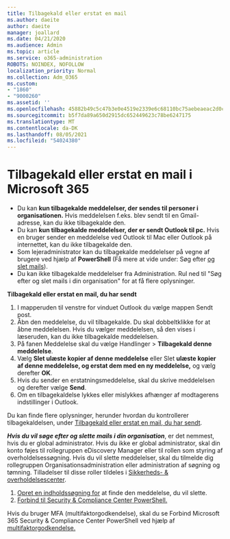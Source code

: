 ```yaml
---
title: Tilbagekald eller erstat en mail
ms.author: daeite
author: daeite
manager: joallard
ms.date: 04/21/2020
ms.audience: Admin
ms.topic: article
ms.service: o365-administration
ROBOTS: NOINDEX, NOFOLLOW
localization_priority: Normal
ms.collection: Adm_O365
ms.custom:
- "1860"
- "9000260"
ms.assetid: ''
ms.openlocfilehash: 45882b49c5c47b3e0e4519e2339e6c68110bc75aebeaeac2d0ccd009bdfa3f7e
ms.sourcegitcommit: b5f7da89a650d2915dc652449623c78be6247175
ms.translationtype: MT
ms.contentlocale: da-DK
ms.lasthandoff: 08/05/2021
ms.locfileid: "54024380"
---
```

# <a name="recall-or-replace-an-email-message-in-microsoft-365"></a>Tilbagekald eller erstat en mail i Microsoft 365

- Du kan **kun tilbagekalde meddelelser, der sendes til personer i organisationen.** Hvis meddelelsen f.eks. blev sendt til en Gmail-adresse, kan du ikke tilbagekalde den.
- Du kan **kun tilbagekalde meddelelser, der er sendt Outlook til pc.** Hvis en bruger sender en meddelelse ved Outlook til Mac eller Outlook på internettet, kan du ikke tilbagekalde den.
- Som lejeradministrator kan du tilbagekalde meddelelser på vegne af brugere ved hjælp af **PowerShell** (Få mere at vide under: Søg efter [og slet mails](https://docs.microsoft.com/microsoft-365/compliance/search-for-and-delete-messages-in-your-organization)).
- Du kan ikke tilbagekalde meddelelser fra Administration. Rul ned til "Søg efter og slet mails i din organisation" for at få flere oplysninger.

**Tilbagekald eller erstat en mail, du har sendt**

1. I mapperuden til venstre for vinduet Outlook du vælge mappen Sendt post.
2. Åbn den meddelelse, du vil tilbagekalde. Du skal dobbeltklikke for at åbne meddelelsen. Hvis du vælger meddelelsen, så den vises i læseruden, kan du ikke tilbagekalde meddelelsen.
3. På fanen Meddelelse skal du vælge Handlinger  >  **Tilbagekald denne meddelelse**.
4. Vælg **Slet ulæste kopier af denne meddelelse** eller Slet **ulæste kopier af denne meddelelse, og erstat dem med en ny meddelelse,** og vælg derefter **OK**.
5. Hvis du sender en erstatningsmeddelelse, skal du skrive meddelelsen og derefter vælge **Send**.
6. Om en tilbagekaldelse lykkes eller mislykkes afhænger af modtagerens indstillinger i Outlook.

Du kan finde flere oplysninger, herunder hvordan du kontrollerer tilbagekaldelsen, under [Tilbagekald eller erstat en mail, du har sendt](https://support.office.com/article/35027f88-d655-4554-b4f8-6c0729a723a0).

***Hvis du vil søge efter og slette mails i din organisation***, er det nemmest, hvis du er global administrator. Hvis du ikke er global administrator, skal din konto føjes til rollegruppen eDiscovery Manager eller til rollen som styring af overholdelsessøgning. Hvis du vil slette meddelelser, skal du tilmelde dig rollegruppen Organisationsadministration eller administration af søgning og tømning. Tilladelser til disse roller tildeles i [Sikkerheds- & overholdelsescenter](https://protection.office.com/).

1. [Opret en indholdssøgning for](https://docs.microsoft.com/microsoft-365/compliance/content-search) at finde den meddelelse, du vil slette.
2. [Forbind til Security & Compliance Center PowerShell.](https://docs.microsoft.com/powershell/exchange/office-365-scc/connect-to-scc-powershell/connect-to-scc-powershell)

Hvis du bruger MFA (multifaktorgodkendelse), skal du se Forbind Microsoft 365 Security & Compliance Center PowerShell ved hjælp af [multifaktorgodkendelse.](https://docs.microsoft.com/powershell/exchange/office-365-scc/connect-to-scc-powershell/mfa-connect-to-scc-powershell)
